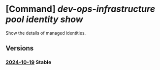 # [Command] _dev-ops-infrastructure pool identity show_

Show the details of managed identities.

## Versions

### [2024-10-19](/Resources/mgmt-plane/L3N1YnNjcmlwdGlvbnMve30vcmVzb3VyY2Vncm91cHMve30vcHJvdmlkZXJzL21pY3Jvc29mdC5kZXZvcHNpbmZyYXN0cnVjdHVyZS9wb29scy97fQ==/2024-10-19.xml) **Stable**

<!-- mgmt-plane /subscriptions/{}/resourcegroups/{}/providers/microsoft.devopsinfrastructure/pools/{} 2024-10-19 identity -->
